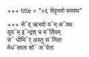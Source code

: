 +++
title = "०६ सेदृभवो यमवथ"

+++
से᳓द् ऋभवो य᳓म् अ᳓वथ  
यूय᳓म् इ᳓न्द्रश् च म᳓र्तियम्  
स᳓ धीभि᳓र् अस्तु स᳓निता  
मेध᳓साता सो᳓ अ᳓र्वता